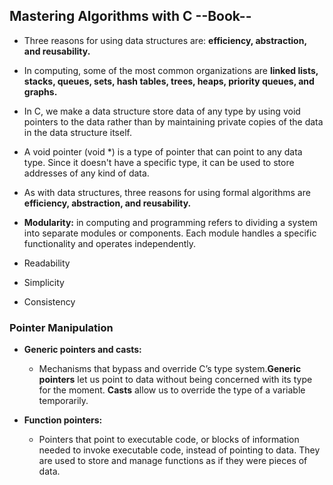 ## Mastering Algorithms with C --Book-- 

* Three reasons for using data structures are: **efficiency, abstraction, and reusability.**

* In computing, some of the most common organizations are **linked lists, stacks, queues, sets, hash tables, trees, heaps, priority queues, and graphs.**

*  In C, we make a data structure store data of any type by using void pointers to the data rather than by maintaining private copies of the data in the data structure itself.

* A void pointer (void \*) is a type of pointer that can point to any data type. Since it doesn't have a specific type, it can be used to store addresses of any kind of data.

* As with data structures, three reasons for using formal algorithms are **efficiency, abstraction, and reusability.**

* **Modularity:** in computing and programming refers to dividing a system into separate modules or components. Each module handles a specific functionality and operates independently. 

* Readability

* Simplicity

* Consistency

### Pointer Manipulation

* **Generic pointers and casts:**
    - Mechanisms that bypass and override C’s type system.**Generic pointers** let us point to data without being concerned with its type for the moment. **Casts** allow us to override the type of a variable temporarily.

* **Function pointers:**
    - Pointers that point to executable code, or blocks of information needed to invoke executable code, instead of pointing to data. They are used to store and manage functions as if they were pieces of data.


